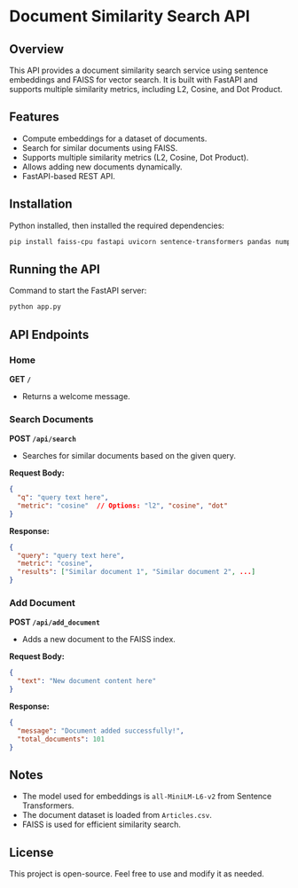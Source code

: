 # Document Similarity Search API

## Overview
This API provides a document similarity search service using sentence embeddings and FAISS for vector search. It is built with FastAPI and supports multiple similarity metrics, including L2, Cosine, and Dot Product.

## Features
- Compute embeddings for a dataset of documents.
- Search for similar documents using FAISS.
- Supports multiple similarity metrics (L2, Cosine, Dot Product).
- Allows adding new documents dynamically.
- FastAPI-based REST API.

## Installation
 Python installed, then installed the required dependencies:

```bash
pip install faiss-cpu fastapi uvicorn sentence-transformers pandas numpy
```

## Running the API
Command to start the FastAPI server:

```bash
python app.py
```

## API Endpoints
### Home
**GET `/`**
- Returns a welcome message.

### Search Documents
**POST `/api/search`**
- Searches for similar documents based on the given query.

**Request Body:**
```json
{
  "q": "query text here",
  "metric": "cosine"  // Options: "l2", "cosine", "dot"
}
```

**Response:**
```json
{
  "query": "query text here",
  "metric": "cosine",
  "results": ["Similar document 1", "Similar document 2", ...]
}
```

### Add Document
**POST `/api/add_document`**
- Adds a new document to the FAISS index.

**Request Body:**
```json
{
  "text": "New document content here"
}
```

**Response:**
```json
{
  "message": "Document added successfully!",
  "total_documents": 101
}
```

## Notes
- The model used for embeddings is `all-MiniLM-L6-v2` from Sentence Transformers.
- The document dataset is loaded from `Articles.csv`.
- FAISS is used for efficient similarity search.

## License
This project is open-source. Feel free to use and modify it as needed.

